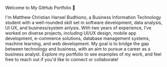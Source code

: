 Welcome to My GitHub Portfolio 👋

I'm Matthew Christian Hansel Budhiono, a Business Information Technology student with a well-rounded skill set in software development, data analysis, UI UX, and business/system anlysis. With two years of experience, I’ve worked on diverse projects, including UI/UX design, mobile app development, e-commerce solutions, database management systems, machine learning, and web development. My goal is to bridge the gap between technology and business, with an aim to pursue a career as a business analyst. Explore my portfolio to see examples of my work, and feel free to reach out if you'd like to connect or collaborate!

